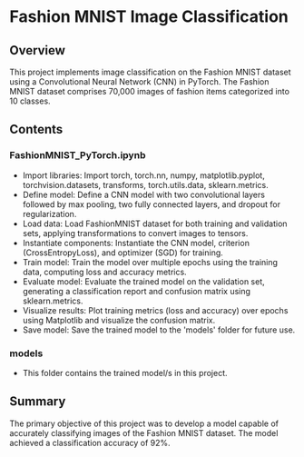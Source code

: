 # Fashion MNIST Image Classification

## Overview
This project implements image classification on the Fashion MNIST dataset using a Convolutional Neural Network (CNN) in PyTorch. The Fashion MNIST dataset comprises 70,000 images of fashion items categorized into 10 classes.

## Contents

### FashionMNIST_PyTorch.ipynb
- Import libraries: Import torch, torch.nn, numpy, matplotlib.pyplot, torchvision.datasets, transforms, torch.utils.data, sklearn.metrics.
- Define model: Define a CNN model with two convolutional layers followed by max pooling, two fully connected layers, and dropout for regularization.
- Load data: Load FashionMNIST dataset for both training and validation sets, applying transformations to convert images to tensors.
- Instantiate components: Instantiate the CNN model, criterion (CrossEntropyLoss), and optimizer (SGD) for training.
- Train model: Train the model over multiple epochs using the training data, computing loss and accuracy metrics.
- Evaluate model: Evaluate the trained model on the validation set, generating a classification report and confusion matrix using sklearn.metrics.
- Visualize results: Plot training metrics (loss and accuracy) over epochs using Matplotlib and visualize the confusion matrix.
- Save model: Save the trained model to the 'models' folder for future use.

### models
- This folder contains the trained model/s in this project.

## Summary
The primary objective of this project was to develop a model capable of accurately classifying images of the Fashion MNIST dataset. The model achieved a classification accuracy of 92%.
